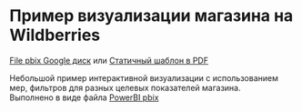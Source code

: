 # **Пример визуализации магазина на Wildberries**
[File pbix Google диск](https://drive.google.com/file/d/1XTIdQcNoqpSHHiMUJDRly4nqw2rIJU-E/view?usp=sharing) или [Статичный шаблон в PDF](https://github.com/IGOR-M97/Portfolio/blob/main/Wildberries_example/Wildberries_example_%D1%88%D0%B0%D0%B1%D0%BB%D0%BE%D0%BD.pdf)  

Небольшой пример интерактивной визуализации с использованием мер, фильтров для разных целевых показателей магазина.  
Выполнено в виде файла [PowerBI pbix](https://drive.google.com/file/d/1XTIdQcNoqpSHHiMUJDRly4nqw2rIJU-E/view?usp=sharing)
